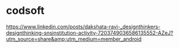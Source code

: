 # codsoft
https://www.linkedin.com/posts/dakshata-ravi-_designthinkers-designthinking-snsinstitution-activity-7203749036586135552-AZeJ?utm_source=share&amp;utm_medium=member_android 
